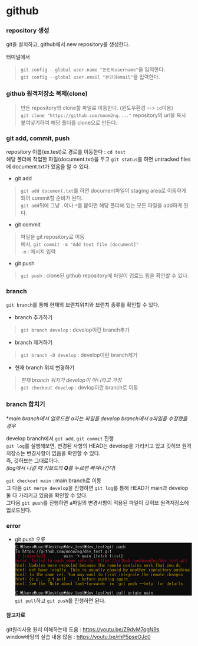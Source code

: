 # github 


### repository 생성
git을 설치하고, github에서 new repository를 생성한다.

터미널에서  
>`git config --global user.name "본인의username"`을 입력한다.  
>`git config --global user.email "본인의email"`을 입력한다.

  
### github 원격저장소 복제(clone)
>만든 repository와 clone할 파일로 이동한다. (윈도우환경 --> `cd`이용)  
>`git clone "https://github.com/moom2ng...."` repository의 url을 복사 붙여넣기하여 해당 폴더를 clone으로 만든다.   

  
### git add, commit, push
repository 이름(ex.test)로 경로를 이동한다 : `cd test`  
해당 폴더에 작업한 파일(document.txt)을 두고 `git status`를 하면 untracked files에 document.txt가 있음을 알 수 있다.  
  
- git add  
> `git add document.txt`를 하면 document파일이 staging area로 이동하게 되어 commit할 준비가 된다.  
> `git add`뒤에 그냥 `.`이나 `*`를 붙이면 해당 폴더에 있는 모든 파일을 add하게 된다.  
  
- git commit  
> 파일을 git repository로 이동  
> 예시, `git commit -m "Add text file [document]"`  
> `-m` : 메시지 입력  

- git push  
> `git push` : clone된 github repository에 파일이 업로드 됨을 확인할 수 있다.

  
### branch
`git branch`를 통해 현재의 브랜치위치와 브랜치 종류를 확인할 수 있다.  

- branch 추가하기  
> `git branch develop` : develop이란 branch추가  

- branch 제거하기  
> `git branch -D develop` : develop이란 branch제거  

- 현재 branch 위치 변경하기  
> *현재 branch 위치가 develop이 아니라고 가정*  
> `git checkout develop` : devlop이란 branch로 이동  


### branch 합치기
**main branch에서 업로드한 a라는 파일을 develop branch에서 a파일을 수정했을 경우*  

develop branch에서 `git add`, `git commit` 진행  
`git log`를 실행해보면, 변경된 사항의 HEAD는 develop을 가리키고 있고 깃허브 원격저장소는 변경사항이 없음을 확인할 수 있다.  
즉, 깃허브는 그대로이다.  
*(log에서 나갈 때 키보드의 **Q**를 누르면 빠져나간다)*  

`git checkout main` : main branch로 이동  
그 다음 `git merge develop`을 진행하면 `git log`를 통해 HEAD가 main과 develop 둘 다 가리키고 있음을 확인할 수 있다.  
그다음 `git push`를 진행하면 a파일의 변경사항이 적용된 파일이 깃허브 원격저장소에 업로드된다.  


### error  
- git push 오류
![error_img](./error_img.png)
`git pull`하고 `git push`를 진행하면 된다.

#### 참고자료
git원리사용 원리 이해하는데 도움 : <https://youtu.be/Z9dvM7qgN9s>  
window바탕의 실습 내용 많음 : <https://youtu.be/rhP5pseOJc0>  
